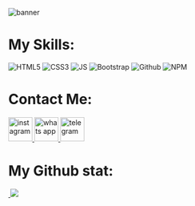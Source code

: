 
![banner](https://github.com/user-attachments/assets/54f84124-19e2-43e8-97f0-c5068622bdd3)

# My Skills:

![HTML5](https://img.shields.io/badge/HTML5-E34F26?style=for-the-badge&logo=html5&logoColor=white)
![CSS3](https://img.shields.io/badge/CSS3-1572B6?style=for-the-badge&logo=css3&logoColor=white)
![JS](https://img.shields.io/badge/JavaScript-323330?style=for-the-badge&logo=javascript&logoColor=F7DF1E)
![Bootstrap](https://img.shields.io/badge/Bootstrap-563D7C?style=for-the-badge&logo=bootstrap&logoColor=white)
![Github](https://img.shields.io/badge/GitHub-100000?style=for-the-badge&logo=github&logoColor=white)
![NPM](https://img.shields.io/badge/npm-CB3837?style=for-the-badge&logo=npm&logoColor=white)

<!-- 
![Webpack](https://img.shields.io/badge/Webpack-8DD6F9?style=for-the-badge&logo=Webpack&logoColor=white)
![Vite](https://img.shields.io/badge/Vite-B73BFE?style=for-the-badge&logo=vite&logoColor=FFD62E)
![GitLab](https://img.shields.io/badge/GitLab-330F63?style=for-the-badge&logo=gitlab&logoColor=white)
![Tailwind](https://img.shields.io/badge/Tailwind_CSS-38B2AC?style=for-the-badge&logo=tailwind-css&logoColor=white)
![React](https://img.shields.io/badge/React-20232A?style=for-the-badge&logo=react&logoColor=61DAFB)
-->



# Contact Me:

<a href="https://instagram.com/noohi1998">
    <img src="https://github.com/user-attachments/assets/e7ab06ab-7f38-4e97-93c3-a6b0198fb138" alt="instagram" width="48px">
</a>

<a href="https://api.whatsapp.com/send?phone=989304185554">
    <img src="https://github.com/user-attachments/assets/b4607805-69b9-4ab3-96b0-0f03e4525f61" alt="whats app" width="48px">
</a>





<a href="https://t.me/noohi1998">
    <img src="https://github.com/user-attachments/assets/20943511-bccf-46ef-ae7d-c899503dac01" alt="telegram" width="48px"/>
</a>

# My Github stat:

<a href="https://t.me/noohi1998">
    <img src="https://github-readme-stats.vercel.app/api?username=mohammad-noohi&show_icons=true&theme=transparent" alt="" />
    <img src="https://github-readme-stats.vercel.app/api/top-langs/?username=mohammad-noohi&theme=transparent"/>
</a>





<!-- 





![Material](https://img.shields.io/badge/Material%20UI-007FFF?style=for-the-badge&logo=mui&logoColor=white)
![Jquery](https://img.shields.io/badge/jQuery-0769AD?style=for-the-badge&logo=jquery&logoColor=white)
-->




